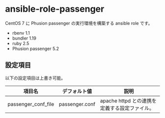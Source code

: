 # ansible-role-passenger

CentOS 7 に Phusion passenger の実行環境を構築する ansible role です。

* rbenv 1.1
* bundler 1.19
* ruby 2.5
* Phusion passenger 5.2

## 設定項目

以下の設定項目は上書き可能。

項目名             |デフォルト値  |説明
-------------------|--------------|---------------------------------------------
passenger_conf_file|passenger.conf|apache httpd との連携を定義する設定ファイル。
